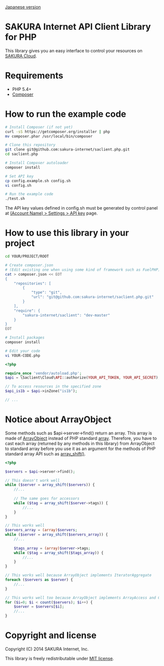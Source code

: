 [Japanese version](README.ja.md)

# SAKURA Internet API Client Library for PHP

This library gives you an easy interface to control your resources on
[SAKURA Cloud](https://secure.sakura.ad.jp/cloud/).


# Requirements

- PHP 5.4+
- [Composer](https://getcomposer.org/)


# How to run the example code

```bash
# Install Composer (if not yet)
curl -sS https://getcomposer.org/installer | php
mv composer.phar /usr/local/bin/composer

# Clone this repository
git clone git@github.com:sakura-internet/saclient.php.git
cd saclient.php

# Install Composer autoloader
composer install

# Set API key
cp config.example.sh config.sh
vi config.sh

# Run the example code
./test.sh
```

The API key values defined in config.sh must be generated by control panel at
[(Account Name) > Settings > API key](https://secure.sakura.ad.jp/cloud/#!/pref/apikey/)
page.


# How to use this library in your project

```bash
cd YOUR/PROJECT/ROOT

# Create composer.json
# (Edit existing one when using some kind of framework such as FuelPHP)
cat > composer.json << EOT
{
    "repositories": [
        {
            "type": "git",
            "url": "git@github.com:sakura-internet/saclient.php.git"
        }
    ],
    "require": {
        "sakura-internet/saclient": "dev-master"
    }
}
EOT

# Install packages
composer install

# Edit your code
vi YOUR-CODE.php
```

```php
<?php

require_once 'vendor/autoload.php';
$api = \Saclient\Cloud\API::authorize(YOUR_API_TOKEN, YOUR_API_SECRET);

// To access resources in the specified zone
$api_is1b = $api->inZone("is1b");

// ...
```


# Notice about ArrayObject

Some methods such as $api->server->find() return an array.
This array is made of [ArrayObject](http://www.php.net/manual/en/class.arrayobject.php)
instead of PHP standard [array](http://www.php.net/manual/en/book.array.php).
Therefore, you have to cast each array (returned by any methods in this library)
from ArrayObject to standard array before you use it as an argument for the methods
of PHP standard array API such as [array_shift()](http://www.php.net/manual/en/function.array-shift.php).

```php
<?php

$servers = $api->server->find();

// This doesn't work well
while ($server = array_shift($servers)) {
    //...
    
    // The same goes for accessors
    while ($tag = array_shift($server->tags)) {
        //...
    }
}

// This works well
$servers_array = (array)$servers;
while ($server = array_shift($servers_array)) {
    //...
    
    $tags_array = (array)$server->tags;
    while ($tag = array_shift($tags_array)) {
        //...
    }
}

// This works well because ArrayObject implements IteratorAggregate
foreach ($servers as $server) {
    //...
}

// This works well too because ArrayObject implements ArrayAccess and Countable
for ($i=0; $i < count($servers); $i++) {
    $server = $servers[$i];
    //...
}

```


# Copyright and license

Copyright (C) 2014 SAKURA Internet, Inc.

This library is freely redistributable under [MIT license](http://www.opensource.org/licenses/mit-license.php).

